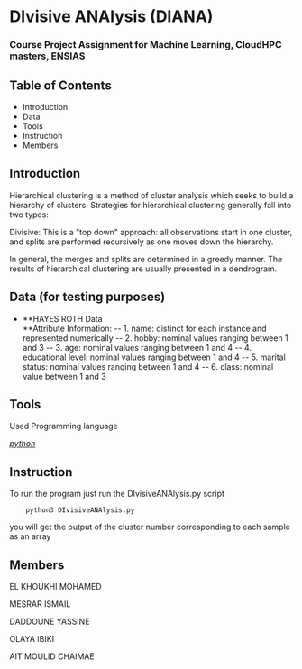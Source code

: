 
<!-- Output copied to clipboard! -->

<!-----

Yay, no errors, warnings, or alerts!

Conversion time: 0.324 seconds.


Using this Markdown file:

1. Paste this output into your source file.
2. See the notes and action items below regarding this conversion run.
3. Check the rendered output (headings, lists, code blocks, tables) for proper
   formatting and use a linkchecker before you publish this page.

Conversion notes:

* Docs to Markdown version 1.0β33
* Fri Mar 04 2022 00:26:21 GMT-0800 (PST)
* Source doc: Document sans titre
----->



# **DIvisive ANAlysis (DIANA)**


### **Course Project Assignment for Machine Learning, CloudHPC masters, ENSIAS**


## **Table of Contents**



* Introduction
* Data
* Tools
* Instruction
* Members

## **Introduction**


Hierarchical clustering is a method of cluster analysis which seeks to build a hierarchy of clusters. Strategies for hierarchical clustering generally fall into two types:

Divisive: This is a "top down" approach: all observations start in one cluster, and splits are performed recursively as one moves down the hierarchy.

In general, the merges and splits are determined in a greedy manner. The results of hierarchical clustering are usually presented in a dendrogram.


## **Data (for testing purposes)**



* **HAYES ROTH Data \
**Attribute Information: -- 1. name: distinct for each instance and represented numerically -- 2. hobby: nominal values ranging between 1 and 3 -- 3. age: nominal values ranging between 1 and 4 -- 4. educational level: nominal values ranging between 1 and 4 -- 5. marital status: nominal values ranging between 1 and 4 -- 6. class: nominal value between 1 and 3


## **Tools**

Used Programming language

_<span style="text-decoration:underline;">python</span>_


## **Instruction**

To run the program just run the DIvisiveANAlysis.py script


```
	python3 DIvisiveANAlysis.py
```


you will get the output of the cluster number corresponding to each sample as an array


## **Members**

EL KHOUKHI MOHAMED

MESRAR ISMAIL

DADDOUNE YASSINE

OLAYA IBIKI 

AIT MOULID CHAIMAE
